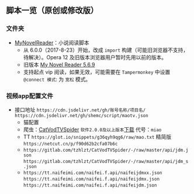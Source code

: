 脚本一览（原创或修改版）
---------------
###  文件夹

- [MyNovelReader](MyNovelReader.user.js)：小说阅读脚本
  - 从 6.0.0（2017-8-23）开始，改成 `import` 构建（可能旧浏览器不支持，待解决）。Opera 12 及旧版本浏览器用户暂时先用以前的版本。
  - 旧版本 [My Novel Reader 5.6.9](https://github.com/shemc/script/raw/main/My%20Novel%20Reader%205.6.9.js)
  - 支持起点 vip 阅读，如果无效，可能需要在 `Tampermonkey` 中设置 `@connect 模式`: 为 `宽松` 模式。

### 视频app配置文件

- 接口地址 `https://cdn.jsdelivr.net/gh/账号名称/项目名/`       `https://cdn.jsdelivr.net/gh/shemc/script/maotv.json`
  - 猫配置 
   - 爬虫：[CatVodTVSpider](https://github.com/catvod/CatVodTVSpider)                      `软件2.0.0及以上版本`[下载](https://wwi.lanzoui.com/izRMJv45llc) 代号：`miao`
   - TT `https://glot.io/snippets/g36qyh9qg6/raw/mao.txt`         精简版 `https://netcut.cn/p/f90d62b2cfa07b6c`
   -   `https://gitlab.com/tzhlzt/CatVodTVSpider/-/raw/master/api/jdm.json`   `https://gitlab.com/tzhlzt/CatVodTVSpider/-/raw/master/api/jdm_s.json `
   -   `https://tt.naifeimi.com/naifei.f.api/naifeijdmxx.json`  `https://tt.naifeimi.com/naifei.f.api/naifeijdmx.json`  `https://tt.naifeimi.com/naifei.f.api/naifeijdm.json`
